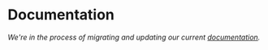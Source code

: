 # Documentation

_We're in the process of migrating and updating our current [documentation](https://docs.cachethq.io)._
